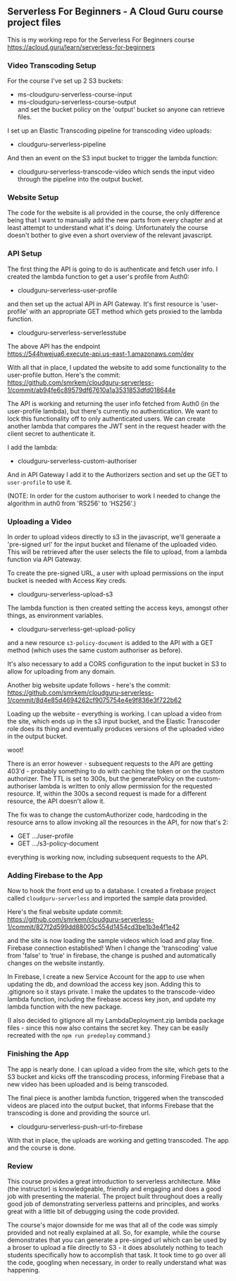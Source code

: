 ## Serverless For Beginners - A Cloud Guru course project files

This is my working repo for the Serverless For Beginners course https://acloud.guru/learn/serverless-for-beginners  

### Video Transcoding Setup  
For the course I've set up 2 S3 buckets:
- ms-cloudguru-serverless-course-input
- ms-cloudguru-serverless-course-output  
and set the bucket policy on the 'output' bucket so anyone can retrieve files.

I set up an Elastic Transcoding pipeline for transcoding video uploads:
- cloudguru-serverless-pipeline

And then an event on the S3 input bucket to trigger the lambda function:
- cloudguru-serverless-transcode-video
which sends the input video through the pipeline into the output bucket.

### Website Setup
The code for the website is all provided in the course, the only difference being that I want to manually add the new parts from every chapter and at least attempt to understand what it's doing. Unfortunately the course doesn't bother to give even a short overview of the relevant javascript.  

### API Setup
The first thing the API is going to do is authenticate and fetch user info. I created the lambda function to get a user's profile from Auth0:  
- cloudguru-serverless-user-profile

and then set up the actual API in API Gateway. It's first resource is 'user-profile' with an appropriate GET method which gets proxied to the lambda function.
- cloudguru-serverless-serverlesstube  

The above API has the endpoint  
https://544hwejua6.execute-api.us-east-1.amazonaws.com/dev  

With all that in place, I updated the website to add some functionality to the user-profile button. Here's the commit:
https://github.com/smrkem/cloudguru-serverless-1/commit/ab94fe6c89579df67610a1a3531853dfd018644e  

The API is working and returning the user info fetched from Auth0 (in the user-profile lambda), but there's currently no authentication. We want to lock this functionality off to only authenticated users. We can create another lambda that compares the JWT sent in the request header with the client secret to authenticate it.

I add the lambda:  
- cloudguru-serverless-custom-authoriser  

And in API Gateway I add it to the Authorizers section and set up the GET to `user-profile` to use it.

(NOTE: In order for the custom authoriser to work I needed to change the algorithm in auth0 from 'RS256' to 'HS256'.)  

### Uploading a Video  
In order to upload videos directly to s3 in the javascript, we'll generaate a 'pre-signed url' for the input bucket and filename of the uploaded video. This will be retrieved after the user selects the file to upload, from a lambda function via API Gateway.  

To create the pre-signed URL, a user with upload permissions on the input bucket is needed with Access Key creds.  
- cloudguru-serverless-upload-s3  

The lambda function is then created setting the access keys, amongst other things, as environment variables.  
- cloudguru-serverless-get-upload-policy  

and a new resource `s3-policy-document` is added to the API with a GET method (which uses the same custom authoriser as before).  

It's also necessary to add a CORS configuration to the input bucket in S3 to allow for uploading from any domain.

Another big website update follows - here's the commit:  
https://github.com/smrkem/cloudguru-serverless-1/commit/8d4e85d4694262cf9075754e4e9f836e3f722b62

Loading up the website - everything is working. I can upload a video from the site, which ends up in the s3 input bucket, and the Elastic Transcoder role does its thing and eventually produces versions of the uploaded video in the output bucket.

woot!

There is an error however - subsequent requests to the API are getting 403'd - probably something to do with caching the token or on the custom authorizer. The TTL is set to 300s, but the generatePolicy on the custom-authoriser lambda is written to only allow permission for the requested resource. If, within the 300s a second request is made for a different resource, the API doesn't allow it.

The fix was to change the customAuthorizer code, hardcoding in the resource arns to allow invoking all the resources in the API, for now that's 2:
- GET .../user-profile
- GET .../s3-policy-document

everything is working now, including subsequent requests to the API.

### Adding Firebase to the App
Now to hook the front end up to a database. I created a firebase project called `cloudguru-serverless`
and imported the sample data provided.

Here's the final website update commit:
https://github.com/smrkem/cloudguru-serverless-1/commit/827f2d599dd88005c554d1454cd3be1b3e4f1e42  

and the site is now loading the sample videos which load and play fine. Firebase connection established! When I change the 'transcoding' value from 'false' to 'true' in firebase, the change is pushed and automatically changes on the website instantly.

In Firebase, I create a new Service Account for the app to use when updating the db, and download the access key json. Adding this to .gitignore so it stays private. I make the updates to the transcode-video lambda function, including the firebase access key json, and update my lambda function with the new package.  

(I also decided to gitignore all my LambdaDeployment.zip lambda package files - since this now also contains the secret key. They can be easily recreated with the `npm run predeploy` command.)

### Finishing the App
The app is nearly done. I can upload a video from the site, which gets to the S3 bucket and kicks off the transcoding process, informing Firebase that a new video has been uploaded and is being transcoded.  

The final piece is another lambda function, triggered when the transcoded videos are placed into the output bucket, that informs Firebase that the transcoding is done and providing the source url.  
- cloudguru-serverless-push-url-to-firebase

With that in place, the uploads are working and getting transcoded. The app and the course is done.

### Review
This course provides a great introduction to serverless architecture. Mike (the instructor) is knowledgeable, friendly and engaging and does a good job with presenting the material. The project built throughout does a really good job of demonstrating serverless patterns and principles, and works great with a little bit of debugging using the code provided.  

The course's major downside for me was that all of the code was simply provided and not really explained at all. So, for example, while the course demonstrates that you can generate a pre-singed url which can be used by a broser to upload a file directly to S3 - it does absolutely nothing to teach students specifically how to accomplish that task. It took time to go over all the code, googling when necessary, in order to really understand what was happening.
